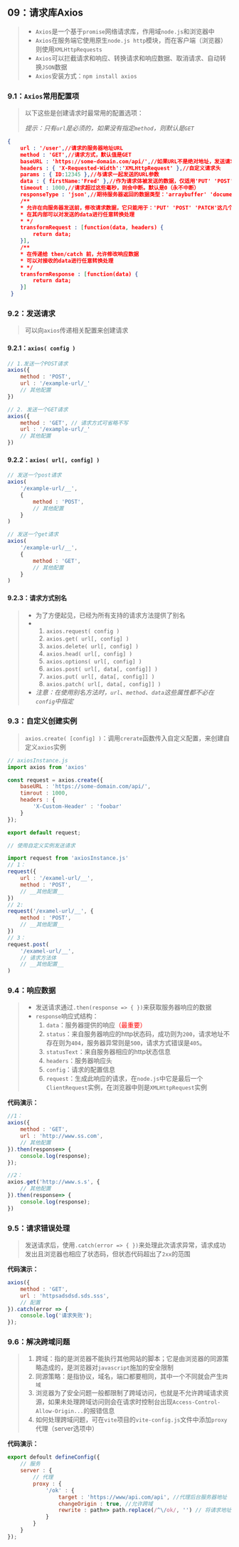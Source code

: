 ## 09：请求库Axios

> - `Axios`是一个基于`promise`网络请求库，作用域`node.js`和浏览器中
> - `Axios`在服务端它使用原生`node.js http`模块，而在客户端（浏览器）则使用`XMLHttpRequests`
> - `Axios`可以拦截请求和响应、转换请求和响应数据、取消请求、自动转换`JSON`数据
> - `Axios`安装方式：`npm install axios`



### 9.1：`Axios`常用配置项

> 以下这些是创建请求时最常用的配置选项：
>
> *提示：只有`url`是必须的，如果没有指定`method`，则默认是`GET`*



```json
{
    url : '/user',//请求的服务器地址URL
    method : 'GET',//请求方式，默认值是GET
    baseURL : 'https://some-domain.com/api/',//如果URL不是绝对地址，发送请求时在url前方加上 baseURL
    headers : { 'X-Requested-Width':'XMLHttpRequest' },//自定义请求头
    params : { ID:12345 },//与请求一起发送的URL参数
    data : { firstName:'Fred' },//作为请求体被发送的数据，仅适用'PUT' 'POST' 'DELETE' 'PATCH'
    timeout : 1000,//请求超过这些毫秒，则会中断。默认是0（永不中断）
    responseType : 'json',//期待服务器返回的数据类型：'arraybuffer' 'document' 'json' 'text' 'stream'，浏览器专属：'blob'，默认值'json
    /**
    * 允许在向服务器发送前，修改请求数据，它只能用于：'PUT' 'POST' 'PATCH'这几个请求方法
    * 在其内部可以对发送的data进行任意转换处理
    * */
    transformRequest : [function(data, headers) {
        return data;
    }],
    /**
    * 在传递给 then/catch 前，允许修改响应数据
    * 可以对接收的data进行任意转换处理
    * */
    transformResponse : [function(data) {
        return data;
    }]
 }
```



### 9.2：发送请求

> 可以向`axios`传递相关配置来创建请求



#### 9.2.1：`axios( config )`

```js
// 1.发送一个POST请求
axios({
    method : 'POST',
    url : '/example-url/_'
    // 其他配置
})

// 2. 发送一个GET请求
axios({
    method : 'GET', // 请求方式可省略不写
    url : '/example-url/_'
    // 其他配置
})
```



#### 9.2.2：`axios( url[, config] )`

```js
// 发送一个post请求
axios(
	'/example-url/__',
    {
        method : 'POST',
        // 其他配置
    }
)

// 发送一个get请求
axios(
	'/example-url/__',
    {
        method : 'GET',
        // 其他配置
    }
)
```



#### 9.2.3：请求方式别名

> - 为了方便起见，已经为所有支持的请求方法提供了别名
> - 1. `axios.request( config )`
>   2. `axios.get( url[, config] )`
>   3. `axios.delete( url[, config] )`
>   4. `axios.head( url[, config] )`
>   5. `axios.options( url[, config] )`
>   6. `axios.post( url[, data[, config]] )`
>   7. `axios.put( url[, data[, config]] )`
>   8. `axios.patch( url[, data[, config]] )`
> - *注意：在使用别名方法时，`url`、`method`、`data`这些属性都不必在`config`中指定*



### 9.3：自定义创建实例

> `axios.create( [config] )`：调用`crerate`函数传入自定义配置，来创建自定义`axios`实例



```js
// axiosInstance.js
import axios from 'axios'

const request = axios.create({
    baseURL : 'https://some-domain.com/api/',
    timrout : 1000,
    headers : {
        'X-Custom-Header' : 'foobar'
    }
});

export default request;
```

```js
// 使用自定义实例发送请求

import request from 'axiosInstance.js'
// 1：
request({
    url : '/examel-url/__',
    method : 'POST',
    // __其他配置__
})
// 2:
request('/examel-url/__', {
    method : 'POST',
    // __其他配置__
}) 
// 3：
request.post(
	'/examel-url/__',
    // 请求方法体
    // __其他配置__
)
```



### 9.4：响应数据

> - 发送请求通过`.then(response => { })`来获取服务器响应的数据
> - `response`响应式结构：
>   1. `data`：服务器提供的响应<font color=red>（最重要）</font>
>   2. `status`：来自服务器响应的http状态码，成功则为`200`，请求地址不存在则为`404`，服务器异常则是`500`，请求方式错误是`405`。
>   3. `statusText`：来自服务器相应的http状态信息
>   4. `headers`：服务器响应头
>   5. `config`：请求的配置信息
>   6. `request`：生成此响应的请求，在`node.js`中它是最后一个`ClientRequest`实例，在浏览器中则是`XMLHttpRequest`实例



**代码演示：**

```js
//1：
axios({
    method : 'GET',
    url : 'http://www.ss.com',
    // 其他配置
}).then(response=> {
    console.log(response);
});

//2：
axios.get('http://www.s.s', {
    // 其他配置
}).then(response=> {
    console.log(response);
})
```



### 9.5：请求错误处理

> 发送请求后，使用`.catch(error => { })`来处理此次请求异常，请求成功发出且浏览器也相应了状态码，但状态代码超出了`2xx`的范围



**代码演示：**

```js
axios({
    method : 'GET',
    url : 'httpsadsdsd.sds.sss',
    // 配置
}).catch(error => {
    console.log('请求失败');
});
```



### 9.6：解决跨域问题

> 1. 跨域：指的是浏览器不能执行其他网站的脚本；它是由浏览器的同源策略造成的，是浏览器对`javascript`施加的安全限制
> 2. 同源策略：是指协议，域名，端口都要相同，其中一个不同就会产生`跨域`
> 3. 浏览器为了安全问题一般都限制了跨域访问，也就是不允许跨域请求资源，如果未处理跨域访问则会在请求时控制台出现`Access-Control-Allow-Origin...`的报错信息
> 4. 如何处理跨域问题，可在`vite`项目的`vite-config.js`文件中添加`proxy`代理（server选项中）



**代码演示：**

```js
export defoult defineConfig({
    // 服务
    server : {
        // 代理
        proxy : {
            '/ok' : {
                target : 'https://www/api.com/api', //代理后台服务器地址
                changeOrigin : true, //允许跨域
                rewrite : path=> path.replace(/^\/ok/, '') // 将请求地址中的 /ok 替换成空
            }
        }
    }
});
```

